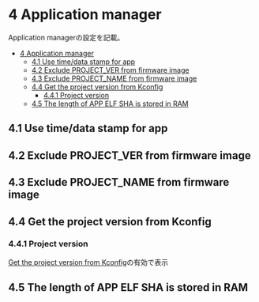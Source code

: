 # 4 Application manager
Application managerの設定を記載。

- [4 Application manager](#4-application-manager)
  - [4.1 Use time/data stamp for app](#41-use-timedata-stamp-for-app)
  - [4.2 Exclude PROJECT\_VER from firmware image](#42-exclude-project_ver-from-firmware-image)
  - [4.3 Exclude PROJECT\_NAME from firmware image](#43-exclude-project_name-from-firmware-image)
  - [4.4 Get the project version from Kconfig](#44-get-the-project-version-from-kconfig)
    - [4.4.1 Project version](#441-project-version)
  - [4.5 The length of APP ELF SHA is stored in RAM](#45-the-length-of-app-elf-sha-is-stored-in-ram)

## 4.1 Use time/data stamp for app
## 4.2 Exclude PROJECT_VER from firmware image
## 4.3 Exclude PROJECT_NAME from firmware image
## 4.4 Get the project version from Kconfig
### 4.4.1 Project version
[Get the project version from Kconfig](#44-get-the-project-version-from-kconfig)の有効で表示
## 4.5 The length of APP ELF SHA is stored in RAM
